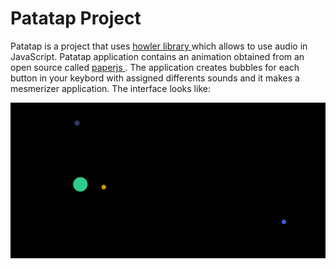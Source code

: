 <h1> Patatap Project </h1>

Patatap is a project that uses <a href="https://howlerjs.com/"> howler library </a> which allows to use audio in JavaScript. Patatap application contains an animation obtained from an open source called <a href="http://paperjs.org/"> paperjs </a>. The application creates bubbles for each button in your keybord with assigned differents sounds and it makes a mesmerizer application. The interface looks like: 

<img src="capture.png">  
